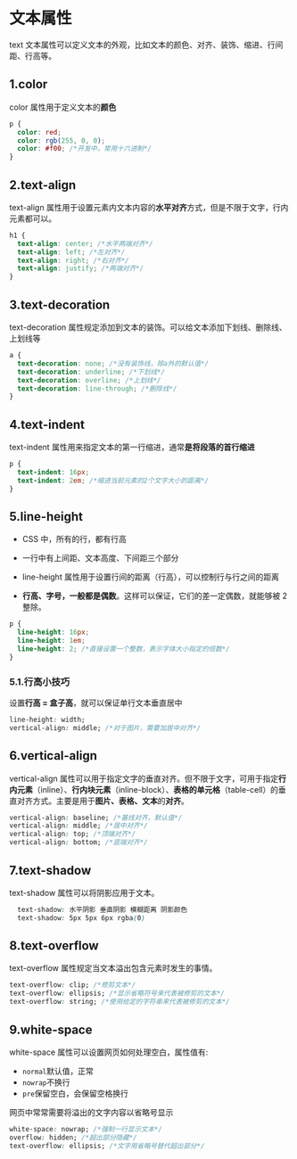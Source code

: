 # 文本属性

text 文本属性可以定义文本的外观，比如文本的颜色、对齐、装饰、缩进、行间距、行高等。

## 1.color

color 属性用于定义文本的**颜色**

```css
p {
  color: red;
  color: rgb(255, 0, 0);
  color: #f00; /*开发中，常用十六进制*/
}
```

## 2.text-align

text-align 属性用于设置元素内文本内容的**水平对齐**方式，但是不限于文字，行内元素都可以。

```css
h1 {
  text-align: center; /*水平两端对齐*/
  text-align: left; /*左对齐*/
  text-align: right; /*右对齐*/
  text-align: justify; /*两端对齐*/
}
```

## 3.text-decoration

text-decoration 属性规定添加到文本的装饰。可以给文本添加下划线、删除线、上划线等

```css
a {
  text-decoration: none; /*没有装饰线，除a外的默认值*/
  text-decoration: underline; /*下划线*/
  text-decoration: overline; /*上划线*/
  text-decoration: line-through; /*删除线*/
}
```

## 4.text-indent

text-indent 属性用来指定文本的第一行缩进，通常**是将段落的首行缩进**

```css
p {
  text-indent: 16px;
  text-indent: 2em; /*缩进当前元素的2个文字大小的距离*/
}
```

## 5.line-height

- CSS 中，所有的行，都有行高

- 一行中有上间距、文本高度、下间距三个部分

- line-height 属性用于设置行间的距离（行高），可以控制行与行之间的距离
- **行高、字号，一般都是偶数**。这样可以保证，它们的差一定偶数，就能够被 2 整除。

```css
p {
  line-height: 16px;
  line-height: 1em;
  line-height: 2; /*直接设置一个整数，表示字体大小指定的倍数*/
}
```

### 5.1.行高小技巧

设置**行高 = 盒子高**，就可以保证单行文本垂直居中

```css
line-height: width;
vertical-align: middle; /*对于图片，需要加居中对齐*/
```

## 6.vertical-align

vertical-align 属性可以用于指定文字的垂直对齐。但不限于文字，可用于指定**行内元素**（inline）、**行内块元素**（inline-block）、**表格的单元格**（table-cell）的垂直对齐方式。主要是用于**图片、表格、文本**的**对齐**。

```css
vertical-align: baseline; /*基线对齐，默认值*/
vertical-align: middle; /*居中对齐*/
vertical-align: top; /*顶端对齐*/
vertical-align: bottom; /*底端对齐*/
```

## 7.text-shadow

text-shadow 属性可以将阴影应用于文本。

```css
  text-shadow: 水平阴影 垂直阴影 模糊距离 阴影颜色
  text-shadow: 5px 5px 6px rgba(0)
```

## 8.text-overflow

text-overflow 属性规定当文本溢出包含元素时发生的事情。

```css
text-overflow: clip; /*修剪文本*/
text-overflow: ellipsis; /*显示省略符号来代表被修剪的文本*/
text-overflow: string; /*使用给定的字符串来代表被修剪的文本*/
```

## 9.white-space

white-space 属性可以设置网页如何处理空白，属性值有:

- `normal`默认值，正常
- `nowrap`不换行
- `pre`保留空白，会保留空格换行

网页中常常需要将溢出的文字内容以省略号显示

```css
white-space: nowrap; /*强制一行显示文本*/
overflow: hidden; /*超出部分隐藏*/
text-overflow: ellipsis; /*文字用省略号替代超出部分*/
```
